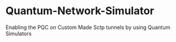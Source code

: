 # Quantum-Network-Simulator
Enabling the PQC on Custom Made Sctp tunnels by using Quantum Simulators
